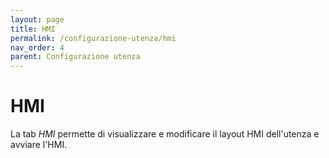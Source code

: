 ```yaml
---
layout: page
title: HMI
permalink: /configurazione-utenza/hmi
nav_order: 4
parent: Configurazione utenza
---
```


# HMI

La tab *HMI* permette di visualizzare e modificare il layout HMI dell'utenza e avviare l'HMI.
